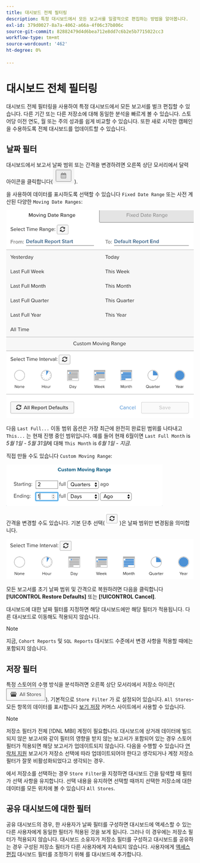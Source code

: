```yaml
---
title: 대시보드 전체 필터링
description: 특정 대시보드에서 모든 보고서를 일괄적으로 편집하는 방법을 알아봅니다.
exl-id: 379d0027-8a7a-4062-a66a-4f06c37b806c
source-git-commit: 82882479d4d6bea712e8dd7c6b2e5b7715022cc3
workflow-type: tm+mt
source-wordcount: '462'
ht-degree: 0%

---
```


# 대시보드 전체 필터링

대시보드 전체 필터링을 사용하여 특정 대시보드에서 모든 보고서를 벌크 편집할 수 있습니다. 다른 기간 또는 다른 저장소에 대해 동일한 분석을 빠르게 볼 수 있습니다. 스토어당 이전 연도, 월 또는 주의 성과를 쉽게 비교할 수 있습니다. 또한 새로 시작한 캠페인을 수용하도록 전체 대시보드를 업데이트할 수 있습니다.

## 날짜 필터

대시보드에서 보고서 날짜 범위 또는 간격을 변경하려면 오른쪽 상단 모서리에서 달력 아이콘을 클릭합니다(![달력](../../assets/calendar-button.png)).

을 사용하여 데이터를 표시하도록 선택할 수 있습니다 `Fixed Date Range` 또는 사전 계산된 다양한 `Moving Date Ranges`:

![날짜 범위 이동](../../assets/moving_date_ranges.png)

다음 `Last Full...` 이동 범위 옵션은 가장 최근에 완전히 완료된 범위를 나타내고 `This...` 는 현재 진행 중인 범위입니다. 예를 들어 현재 6월이면 `Last Full Month` is _5월 1일 - 5월 31일_&#x200B;에 대해 `This Month` is _6월 1일 - 지금_.

직접 만들 수도 있습니다 `Custom Moving Range`\:

![사용자 지정 이동 범위](../../assets/custom-moving-range.png)

간격을 변경할 수도 있습니다. 기본 단추 선택(![시간 간격 기본](../../assets/time_interval_default.png))은 날짜 범위만 변경됨을 의미합니다.

![시간 간격](../../assets/time_interval.png)

모든 보고서를 초기 날짜 범위 및 간격으로 복원하려면 다음을 클릭합니다 **[!UICONTROL Restore Defaults]** 또는 **[!UICONTROL Cancel]**.

대시보드에 대한 날짜 필터를 지정하면 해당 대시보드에만 해당 필터가 적용됩니다. 다른 대시보드로 이동해도 적용되지 않습니다.

>[!NOTE]
>
>지금, `Cohort Reports` 및 `SQL Reports` 대시보드 수준에서 변경 사항을 적용할 때에는 포함되지 않습니다.

## 저장 필터

특정 스토어의 수행 방식을 분석하려면 오른쪽 상단 모서리에서 저장소 아이콘(![저장소 필터](../../assets/store-filter.png)). 기본적으로 `Store Filter` 가 로 설정되어 있습니다. `All Stores`- 모든 항목의 데이터를 표시합니다 [보기 저장](https://experienceleague.adobe.com/docs/commerce-admin/stores-sales/site-store/store-views.html) 커머스 사이트에서 사용할 수 있습니다.

>[!NOTE]
>
>저장소 필터가 전체 [!DNL MBI] 계정이 필요합니다. 대시보드에 상거래 데이터에 빌드되지 않은 보고서와 같이 필터의 영향을 받지 않는 보고서가 포함되어 있는 경우 스토어 필터가 적용되면 해당 보고서가 업데이트되지 않습니다. 다음을 수행할 수 있습니다 [연락처 지원](../../guide-overview.md) 보고서가 저장소 선택에 따라 업데이트되어야 한다고 생각되거나 계정 저장소 필터가 잘못 비활성화되었다고 생각되는 경우.

에서 저장소를 선택하는 경우 `Store Filter`을 지정하면 대시보드 간을 탐색할 때 필터가 선택 사항을 유지합니다. 선택 내용을 유지하면 선택할 때까지 선택한 저장소에 대한 데이터를 모든 위치에 볼 수 있습니다 `All Stores`.

## 공유 대시보드에 대한 필터

공유 대시보드의 경우, 한 사용자가 날짜 필터를 구성하면 대시보드에 액세스할 수 있는 다른 사용자에게 동일한 필터가 적용된 것을 보게 됩니다. 그러나 이 경우에는 저장소 필터가 적용되지 않습니다. 대시보드 소유자가 저장소 필터를 구성하고 대시보드를 공유하는 경우 구성된 저장소 필터가 다른 사용자에게 지속되지 않습니다. 사용자에게 [액세스 편집](../../data-user/dashboards/share-dashboard-with-users.md) 대시보드 필터를 조정하기 위해 를 대시보드에 추가합니다.
